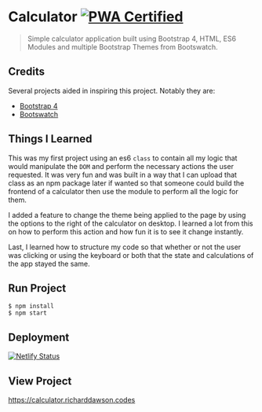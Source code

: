 # Calculator [![PWA Certified](https://calculator.richarddawson.codes/images/pwa-certified.svg)](https://calculator.richarddawson.codes/images/pwa-certified.svg)
> Simple calculator application built using Bootstrap 4, HTML, ES6 Modules and multiple Bootstrap Themes from Bootswatch.

## Credits
Several projects aided in inspiring this project. Notably they are:

- [Bootstrap 4](https://getbootstrap.com/)
- [Bootswatch](https://bootswatch.com/)

## Things I Learned
This was my first project using an es6 `class` to contain all my logic that would manipulate the `DOM` and perform the necessary actions the user requested. It was very fun and was built in a way that I can upload that class as an npm package later if wanted so that someone could build the frontend of a calculator then use the module to perform all the logic for them.

I added a feature to change the theme being applied to the page by using the options to the right of the calculator on desktop. I learned a lot from this on how to perform this action and how fun it is to see it change instantly.

Last, I learned how to structure my code so that whether or not the user was clicking or using the keyboard or both that the state and calculations of the app stayed the same.

## Run Project
```shell
$ npm install
$ npm start
```

## Deployment
[![Netlify Status](https://api.netlify.com/api/v1/badges/f970b2f3-e7f9-4eb3-89c5-0ff58a590c4e/deploy-status)](https://app.netlify.com/sites/rtd-calculator/deploys)

## View Project
<https://calculator.richarddawson.codes>
